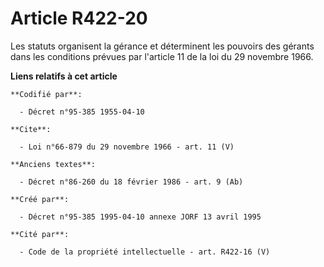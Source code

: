 # Article R422-20

Les statuts organisent la gérance et déterminent les pouvoirs des gérants dans les conditions prévues par l'article 11 de la
loi du 29 novembre 1966.

**Liens relatifs à cet article**

	**Codifié par**:

	  - Décret n°95-385 1955-04-10

	**Cite**:

	  - Loi n°66-879 du 29 novembre 1966 - art. 11 (V)

	**Anciens textes**:

	  - Décret n°86-260 du 18 février 1986 - art. 9 (Ab)

	**Créé par**:

	  - Décret n°95-385 1995-04-10 annexe JORF 13 avril 1995

	**Cité par**:

	  - Code de la propriété intellectuelle - art. R422-16 (V)
